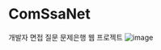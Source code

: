 # ComSsaNet
개발자 면접 질문 문제은행 웹 프로젝트
![image](https://user-images.githubusercontent.com/18139577/116267051-03d3d480-a7b7-11eb-973f-7922c3ffa1ad.png)
